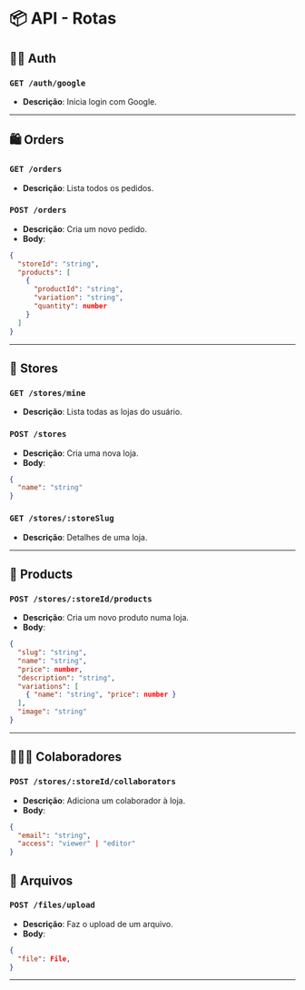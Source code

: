 # 📦 API - Rotas

## 🧑‍💼 Auth

### `GET /auth/google`

- **Descrição**: Inicia login com Google.

---

## 🛍️ Orders

### `GET /orders`

- **Descrição**: Lista todos os pedidos.

### `POST /orders`

- **Descrição**: Cria um novo pedido.
- **Body**:

```json
{
  "storeId": "string",
  "products": [
    {
      "productId": "string",
      "variation": "string",
      "quantity": number
    }
  ]
}
```

---

## 🏪 Stores

### `GET /stores/mine`

- **Descrição**: Lista todas as lojas do usuário.

### `POST /stores`

- **Descrição**: Cria uma nova loja.
- **Body**:

```json
{
  "name": "string"
}
```

### `GET /stores/:storeSlug`

- **Descrição**: Detalhes de uma loja.

---

## 👕 Products

### `POST /stores/:storeId/products`

- **Descrição**: Cria um novo produto numa loja.
- **Body**:

```json
{
  "slug": "string",
  "name": "string",
  "price": number,
  "description": "string",
  "variations": [
    { "name": "string", "price": number }
  ],
  "image": "string"
}
```

---

## 🧑‍🤝‍🧑 Colaboradores

### `POST /stores/:storeId/collaborators`

- **Descrição**: Adiciona um colaborador à loja.
- **Body**:

```json
{
  "email": "string",
  "access": "viewer" | "editor"
}
```

## 📁 Arquivos

### `POST /files/upload`

- **Descrição**: Faz o upload de um arquivo.
- **Body**:

```json
{
  "file": File,
}
```

---

